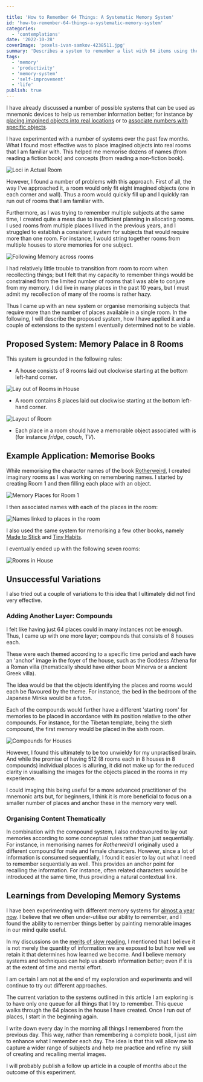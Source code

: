 ```yaml
---

title: 'How to Remember 64 Things: A Systematic Memory System'
id: 'how-to-remember-64-things-a-systematic-memory-system'
categories:
  - 'contemplations'
date: '2022-10-28'
coverImage: 'pexels-ivan-samkov-4238511.jpg'
summary: 'Describes a system to remember a list with 64 items using the Loci technique.'
tags:
  - 'memory'
  - 'productivity'
  - 'memory-system'
  - 'self-improvement'
  - 'life'
publish: true
---
```


I have already discussed a number of possible systems that can be used as mnemonic devices to help us remember information better; for instance by [placing imagined objects into real locations](https://maxrohde.com/2021/11/15/memory-system-part-1-ancient-techniques-and-modern-applications) or to [associate numbers with specific objects](https://maxrohde.com/2022/01/16/memory-system-part-4-symbolic-systems).

I have experimented with a number of systems over the past few months. What I
found most effective was to place imagined objects into real rooms that I am
familiar with. This helped me memorise dozens of names (from reading a fiction
book) and concepts (from reading a non-fiction book).

![Loci in Actual Room](images/Pasted%20image%2020221023133327.png)

However, I found a number of problems with this approach. First of all, the way
I've approached it, a room would only fit eight imagined objects (one in each
corner and wall). Thus a room would quickly fill up and
I quickly ran run out of rooms that I am familiar with.

Furthermore, as I was trying to remember multiple subjects at the same time, I
created quite a mess due to insufficient planning in allocating rooms. I used
rooms from multiple places I lived in the previous years, and I struggled to
establish a consistent system for subjects that would require more than one room. For instance, I would string together rooms from multiple houses to store memories for one subject.

![Following Memory across rooms](images/Pasted%20image%2020221023133659.png)

I had relatively little trouble to transition from room to room when recollecting things; but I felt that my capacity to remember things would be constrained
from the limited number of rooms that I was able to conjure from my memory. I
did live in many places in the past 10 years, but I must admit my recollection of many of the rooms is rather hazy.

Thus I came up with an new system or organise memorising subjects that require more than the number of places available in a single room. In the following, I will describe the proposed system, how I have applied it and a couple of extensions to the system I eventually determined not to be viable. 

## Proposed System: Memory Palace in 8 Rooms

This system is grounded in the following rules:

- A house consists of 8 rooms laid out clockwise starting at the bottom left-hand corner.

![Lay out of Rooms in House](images/Pasted%20image%2020221023134456.png)

- A room contains 8 places laid out clockwise starting at the bottom left-hand corner.

![Layout of Room](images/Pasted%20image%2020221023134752.png)

- Each place in a room should have a memorable object associated with is (for instance _fridge_, _couch_, _TV_).

## Example Application: Memorise Books

While memorising the character names of the book [Rotherweird](https://www.goodreads.com/review/show/4712164879), I created imaginary rooms as I was working on remembering names. I started by creating Room 1 and then filling each place with an object.

![Memory Places for Room 1](images/Pasted%20image%2020221023135833.png)

I then associated names with each of the places in the room:

 ![Names linked to places in the room](images/Pasted%20image%2020221023140033.png)

I also used the same system for memorising a few other books, namely [Made to Stick](https://www.goodreads.com/review/show/4866472090) and [Tiny Habits](https://www.goodreads.com/book/show/43261127-tiny-habits?from_search=true&from_srp=true&qid=uV8CUIoUcK&rank=1).

I eventually ended up with the following seven rooms:

![Rooms in House](images/Pasted%20image%2020221023143506.png)

## Unsuccessful Variations

I also tried out a couple of variations to this idea that I ultimately did not find very effective.

### Adding Another Layer: Compounds

I felt like having just 64 places could in many instances not be enough. Thus, I came up with one more layer; compounds that consists of 8 houses each.

These were each themed according to a specific time period and each have an 'anchor' image in the foyer of the house, such as the Goddess Athena for a Roman villa (thematically should have either been Minerva or a ancient Greek villa).

The idea would be that the objects identifying the places and rooms would each be flavoured by the theme. For instance, the bed in the bedroom of the Japanese Minka would be a futon.

Each of the compounds would further have a different 'starting room' for memories to be placed in accordance with its position relative to the other compounds. For instance, for the Tibetan template, being the sixth compound, the first memory would be placed in the sixth room.

![Compounds for Houses](images/Pasted%20image%2020221023145828.png)

However, I found this ultimately to be too unwieldy for my unpractised brain. And while the promise of having 512 (8 rooms each in 8 houses in 8 compounds) individual places is alluring, it did not make up for the reduced clarity in visualising the images for the objects placed in the rooms in my experience. 

I could imaging this being useful for a more advanced practitioner of the mnemonic arts but, for beginners, I think it is more beneficial to focus on a smaller number of places and anchor these in the memory very well.

### Organising Content Thematically

In combination with the compound system, I also endeavoured to lay out memories according to some conceptual rules rather than just sequentially. For instance, in memorising names for _Rotherweird_ I originally used a different compound for male and female characters. However, since a lot of information is consumed sequentially, I found it easier to lay out what I need to remember sequentially as well. This provides an anchor point for recalling the information. For instance, often related characters would be introduced at the same time, thus providing a natural contextual link.

## Learnings from Developing Memory Systems

I have been experimenting with different memory systems for [almost a year now](https://maxrohde.com/2021/11/15/memory-system-part-1-ancient-techniques-and-modern-applications). I believe that we often under-utilise our ability to remember, and I found the ability to remember things better by painting memorable images in our mind quite useful.

In my discussions on the [merits of slow reading](https://maxrohde.com/2022/10/15/the-merits-of-slow-reading), I mentioned that I believe it is not merely the quantity of information we are exposed to but how well we retain it that determines how learned we become. And I believe memory systems and techniques can help us absorb information better; even if it is at the extent of time and mental effort.

I am certain I am not at the end of my exploration and experiments and will continue to try out different approaches.

The current variation to the systems outlined in this article I am exploring is to have only one queue for all things that I try to remember. This queue walks through the 64 places in the house I have created. Once I run out of places, I start in the beginning again.

I write down every day in the morning all things I remembered from the previous day. This way, rather than remembering a complete book, I just aim to enhance what I remember each day. The idea is that this will allow me to capture a wider range of subjects and help me practice and refine my skill of creating and recalling mental images.

I will probably publish a follow up article in a couple of months about the outcome of this experiment.